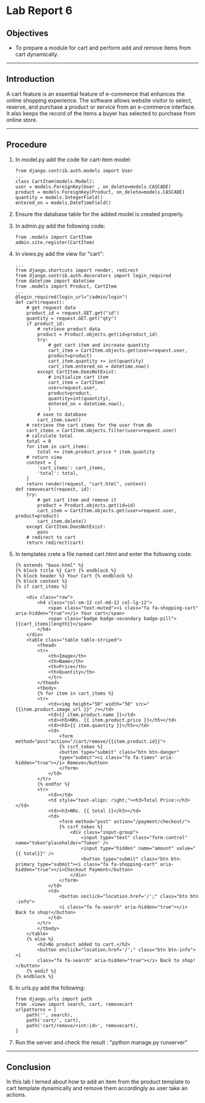# Lab Report 6

## Objectives

- To prepare a module for cart and perform add and remove items from cart dynamically.

---

## Introduction

A cart feature is an essential feature of e-commerce that enhances the online shopping experience. The software allows website visitor to select, reserve, and purchase a product or service from an e-commerce interface. It also keeps the record of the items a buyer has selected to purchase from online store.

---

## Procedure

1.  In model.py add the code for cart-item model:

        from django.contrib.auth.models import User
        ...
        class CartItem(models.Model):
        user = models.ForeignKey(User , on_delete=models.CASCADE)
        product = models.ForeignKey(Product, on_delete=models.CASCADE)
        quantity = models.IntegerField()
        entered_on = models.DateTimeField()

2.  Ensure the database table for the added model is created properly.

3.  In admin.py add the following code:

        from .models import CartItem
        admin.site.register(CartItem)

4.  In views.py add the view for "cart":

        ...
        from django.shortcuts import render, redirect
        from django.contrib.auth.decorators import login_required
        from datetime import datetime
        from .models import Product, CartItem
        ...
        @login_required(login_url="/admin/login")
        def cart(request):
            # get request data
            product_id = request.GET.get("id")
            quantity = request.GET.get("qty")
            if product_id:
                # retrieve product data
                product = Product.objects.get(id=product_id)
                try:
                    # get cart item and increase quantity
                    cart_item = CartItem.objects.get(user=request.user,
                    product=product)
                    cart_item.quantity += int(quantity)
                    cart_item.entered_on = datetime.now()
                except CartItem.DoesNotExist:
                    # initialize cart item
                    cart_item = CartItem(
                    user=request.user,
                    product=product,
                    quantity=int(quantity),
                    entered_on = datetime.now(),
                    )
                # save to database
                cart_item.save()
            # retrieve the cart items for the user from db
            cart_items = CartItem.objects.filter(user=request.user)
            # calculate total
            total = 0
            for item in cart_items:
                total += item.product.price * item.quantity
            # return view
            context = {
                'cart_items': cart_items,
                'total': total,
            }
            return render(request, "cart.html", context)
        def removecart(request, id):
            try:
                # get cart item and remove it
                product = Product.objects.get(id=id)
                cart_item = CartItem.objects.get(user=request.user, product=product)
                cart_item.delete()
            except CartItem.DoesNotExist:
                pass
            # redirect to cart
            return redirect(cart)

5.  In templates crete a file named cart.html and enter the following code:

        {% extends "base.html" %}
        {% block title %} Cart {% endblock %}
        {% block header %} Your Cart {% endblock %}
        {% block content %}
        {% if cart_items %}

            <div class="row">
                <h4 class="col-sm-12 col-md-12 col-lg-12">
                    <span class="text-muted"><i class="fa fa-shopping-cart" aria-hidden="true"></i> Your cart</span>
                    <span class="badge badge-secondary badge-pill">{{cart_items|length}}</span>
                </h4>
            </div>
            <table class="table table-striped">
                <thead>
                <tr>
                    <th>Image</th>
                    <th>Name</th>
                    <th>Price</th>
                    <th>Quantity</th>
                    </tr>
                </thead>
                <tbody>
                {% for item in cart_items %}
                <tr>
                    <td><img height="50" width="50" src="{{item.product.image_url }}" /></td>
                    <td>{{ item.product.name }}</td>
                    <td><h5>NRs. {{ item.product.price }}</h5></td>
                    <td><h5>{{ item.quantity }}</h5></td>
                    <td>
                        <form method="post"action="/cart/remove/{{item.product.id}}">
                        {% csrf_token %}
                        <button type="submit" class="btn btn-danger"
                        type="submit"><i class="fa fa-times" aria-hidden="true"></i> Remove</button>
                        </form>
                    </td>
                </tr>
                {% endfor %}
                <tr>
                    <td></td>
                    <td style="text-align: right;"><h3>Total Price:</h3></td>
                    <td><h3>NRs. {{ total }}</h3></td>
                    <td>
                        <form method="post" action="/payment/checkout/">
                        {% csrf_token %}
                            <div class="input-group">
                                <input type="text" class="form-control" name="token"placeholder="Token" />
                                <input type="hidden" name="amount" value="{{ total}}" />
                                <button type="submit" class="btn btn-primary type="submit"><i class="fa fa-shopping-cart" aria-hidden="true"></i>Checkout Payment</button>
                            </div>
                        </form>
                    </td>
                    <td>
                        <button onclick="location.href='/';" class="btn btn -info">
                        <i class="fa fa-search" aria-hidden="true"></i> Back to shop!</button>
                    </td>
                </tr>
                </tbody>
            </table>
            {% else %}
                <h2>No product added to cart.</h2>
                <button onclick="location.href='/';" class="btn btn-info"><i
                class="fa fa-search" aria-hidden="true"></i> Back to shop!</button>
            {% endif %}
        {% endblock %}

6.  In urls.py add the following:

        from django.urls import path
        from .views import search, cart, removecart
        urlpatterns = [
            path('', search),
            path('cart/', cart),
            path('cart/remove/<int:id>', removecart),
        ]

7.  Run the server and check the result : "python manage.py runserver"

---

## Conclusion

In this lab I lerned about how to add an item from the product template to cart template dynamically and remove them accordingly as user take an actions.
